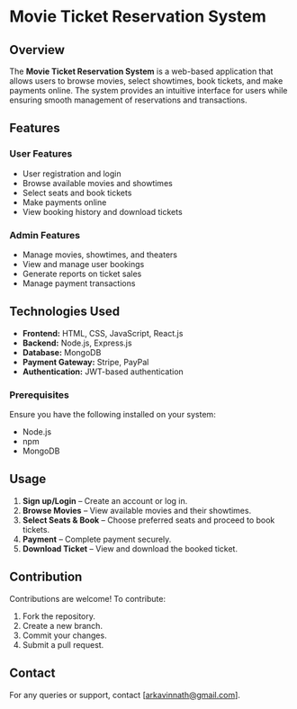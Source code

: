 # Movie Ticket Reservation System

## Overview

The **Movie Ticket Reservation System** is a web-based application that allows users to browse movies, select showtimes, book tickets, and make payments online. The system provides an intuitive interface for users while ensuring smooth management of reservations and transactions.

## Features

### User Features

- User registration and login
- Browse available movies and showtimes
- Select seats and book tickets
- Make payments online
- View booking history and download tickets

### Admin Features

- Manage movies, showtimes, and theaters
- View and manage user bookings
- Generate reports on ticket sales
- Manage payment transactions

## Technologies Used

- **Frontend:** HTML, CSS, JavaScript, React.js
- **Backend:** Node.js, Express.js
- **Database:** MongoDB
- **Payment Gateway:** Stripe, PayPal
- **Authentication:** JWT-based authentication

### Prerequisites

Ensure you have the following installed on your system:

- Node.js
- npm
- MongoDB


## Usage

1. **Sign up/Login** – Create an account or log in.
2. **Browse Movies** – View available movies and their showtimes.
3. **Select Seats & Book** – Choose preferred seats and proceed to book tickets.
4. **Payment** – Complete payment securely.
5. **Download Ticket** – View and download the booked ticket.

## Contribution

Contributions are welcome! To contribute:

1. Fork the repository.
2. Create a new branch.
3. Commit your changes.
4. Submit a pull request.



## Contact

For any queries or support, contact [[arkavinnath@gmail.com](mailto\:arkavinnath@gmail.com)].

